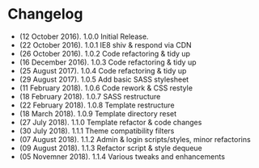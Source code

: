 # Changelog
* (12 October 2016). 1.0.0 Initial Release.
* (22 October 2016). 1.0.1 IE8 shiv & respond via CDN
* (26 October 2016). 1.0.2 Code refactoring & tidy up
* (16 December 2016). 1.0.3 Code refactoring & tidy up
* (25 August 2017). 1.0.4 Code refactoring & tidy up
* (29 August 2017). 1.0.5 Add basic SASS stylesheet
* (11 February 2018). 1.0.6 Code rework & CSS restyle
* (18 February 2018). 1.0.7 SASS restructure
* (22 February 2018). 1.0.8 Template restructure
* (18 March 2018). 1.0.9 Template directory reset
* (27 July 2018). 1.1.0 Template refactor & code changes
* (30 July 2018). 1.1.1 Theme compatibility filters 
* (07 August 2018). 1.1.2 Admin & login scripts/styles, minor refactorins
* (09 August 2018). 1.1.3 Refactor script & style dequeue
* (05 Novemner 2018). 1.1.4 Various tweaks and enhancements
